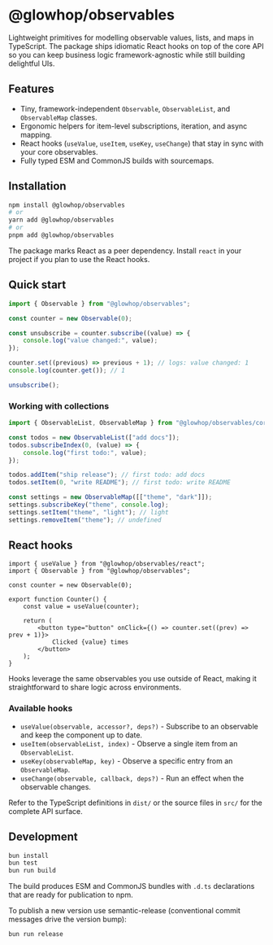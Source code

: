 # @glowhop/observables

Lightweight primitives for modelling observable values, lists, and maps in TypeScript. The package ships idiomatic React hooks on top of the core API so you can keep business logic framework-agnostic while still building delightful UIs.

## Features

- Tiny, framework-independent `Observable`, `ObservableList`, and `ObservableMap` classes.
- Ergonomic helpers for item-level subscriptions, iteration, and async mapping.
- React hooks (`useValue`, `useItem`, `useKey`, `useChange`) that stay in sync with your core observables.
- Fully typed ESM and CommonJS builds with sourcemaps.

## Installation

```bash
npm install @glowhop/observables
# or
yarn add @glowhop/observables
# or
pnpm add @glowhop/observables
```

The package marks React as a peer dependency. Install `react` in your project if you plan to use the React hooks.

## Quick start

```ts
import { Observable } from "@glowhop/observables";

const counter = new Observable(0);

const unsubscribe = counter.subscribe((value) => {
	console.log("value changed:", value);
});

counter.set((previous) => previous + 1); // logs: value changed: 1
console.log(counter.get()); // 1

unsubscribe();
```

### Working with collections

```ts
import { ObservableList, ObservableMap } from "@glowhop/observables/core";

const todos = new ObservableList(["add docs"]);
todos.subscribeIndex(0, (value) => {
	console.log("first todo:", value);
});

todos.addItem("ship release"); // first todo: add docs
todos.setItem(0, "write README"); // first todo: write README

const settings = new ObservableMap([["theme", "dark"]]);
settings.subscribeKey("theme", console.log);
settings.setItem("theme", "light"); // light
settings.removeItem("theme"); // undefined
```

## React hooks

```tsx
import { useValue } from "@glowhop/observables/react";
import { Observable } from "@glowhop/observables";

const counter = new Observable(0);

export function Counter() {
	const value = useValue(counter);

	return (
		<button type="button" onClick={() => counter.set((prev) => prev + 1)}>
			Clicked {value} times
		</button>
	);
}
```

Hooks leverage the same observables you use outside of React, making it straightforward to share logic across environments.

### Available hooks

- `useValue(observable, accessor?, deps?)` - Subscribe to an observable and keep the component up to date.
- `useItem(observableList, index)` - Observe a single item from an `ObservableList`.
- `useKey(observableMap, key)` - Observe a specific entry from an `ObservableMap`.
- `useChange(observable, callback, deps?)` - Run an effect when the observable changes.

Refer to the TypeScript definitions in `dist/` or the source files in `src/` for the complete API surface.

## Development

```bash
bun install
bun test
bun run build
```

The build produces ESM and CommonJS bundles with `.d.ts` declarations that are ready for publication to npm.

To publish a new version use semantic-release (conventional commit messages drive the version bump):

```bash
bun run release
```
